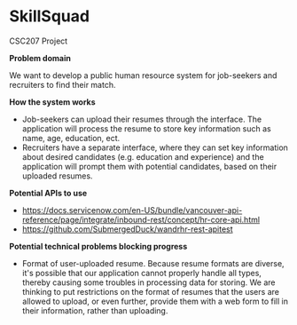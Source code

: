 # SkillSquad
CSC207 Project

**Problem domain**

We want to develop a public human resource system for job-seekers and recruiters to find their match. 

**How the system works**
- Job-seekers can upload their resumes through the interface. The application will process the resume to store key 
information such as name, age, education, ect.
- Recruiters have a separate interface, where they can set key information about desired candidates (e.g. education and
experience) and the application will prompt them with potential candidates, based on their uploaded resumes.

**Potential APIs to use**
- https://docs.servicenow.com/en-US/bundle/vancouver-api-reference/page/integrate/inbound-rest/concept/hr-core-api.html
- https://github.com/SubmergedDuck/wandrhr-rest-apitest

**Potential technical problems blocking progress**
- Format of user-uploaded resume. Because resume formats are diverse, it's possible that our application cannot properly
handle all types, thereby causing some troubles in processing data for storing. We are thinking to put restrictions on
the format of resumes that the users are allowed to upload, or even further, provide them with a web form to fill in
their information, rather than uploading.
